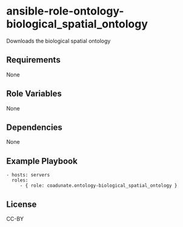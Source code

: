 ansible-role-ontology-biological_spatial_ontology
=========

Downloads the biological spatial ontology

Requirements
------------

None

Role Variables
--------------

None

Dependencies
------------

None

Example Playbook
----------------

    - hosts: servers
      roles:
         - { role: coadunate.ontology-biological_spatial_ontology }

License
-------

CC-BY
